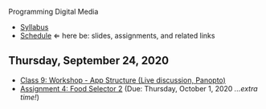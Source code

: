 Programming Digital Media

- [Syllabus](syllabus.md)
- [Schedule](schedule.md)   &lArr; here be: slides, assignments, and related links

## Thursday, September 24, 2020

- [Class 9: Workshop - App Structure (Live discussion, Panopto)](https://rochester.hosted.panopto.com/Panopto/Pages/Viewer.aspx?id=67ceab6a-b155-46ef-b288-ac4100c68571) 
- [Assignment 4: Food Selector 2](assignment04-food-selector2/instructions.md) (Due: Thursday, October 1, 2020 *...extra time!*)

